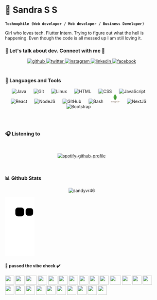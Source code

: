 # 👒 Sandra S S

**`Technophile (Web developer / Mob developer / Business Developer) `**
  
Girl who loves tech. Flutter Intern. Trying to figure out what the hell is happening. Even though the code is all messed up I am still loving it. 


<h3 align="left" > 🔌 Let's talk about dev. Connect with me 🤝</h3>
<div align="center">
<a href="https://github.com/SandyVR46" target="_blank">
<img src=https://img.shields.io/badge/github-%2324292e.svg?&style=for-the-badge&logo=github&logoColor=white alt=github style="margin-bottom: 5px;" />
</a>
<a href="https://twitter.com/MeSandy46" target="_blank">
<img src=https://img.shields.io/badge/twitter-%2300acee.svg?&style=for-the-badge&logo=twitter&logoColor=white alt=twitter style="margin-bottom: 5px;" />
</a>
<a href="https://instagram.com/farrenbrat/" target="_blank">
<img src=https://img.shields.io/badge/instagram-%23000000.svg?&style=for-the-badge&logo=instagram&logoColor=white alt=instagram style="margin-bottom: 5px;" />
</a>
<a href="https://linkedin.com/in/mesandra" target="_blank">
<img src=https://img.shields.io/badge/linkedin-%231E77B5.svg?&style=for-the-badge&logo=linkedin&logoColor=white alt=linkedin style="margin-bottom: 5px;" />
</a>
<a href="https://www.facebook.com/profile.php?id=100012656294690" target="_blank">
<img src=https://img.shields.io/badge/facebook-%232E87FB.svg?&style=for-the-badge&logo=facebook&logoColor=white alt=facebook style="margin-bottom: 5px;" />
</a>  
</div>  
<br/>
<h3 align="left">🧰 Languages and Tools</h3>
<div align="center">
  <img alt="Java" width="30px" style="padding-right:20px;" src="https://cdn.jsdelivr.net/gh/devicons/devicon/icons/java/java-original.svg"/>
  <img alt="Git" width="30px" style="padding-right:20px;" src="https://cdn.jsdelivr.net/gh/devicons/devicon/icons/git/git-original.svg" />
  <img alt="Linux" width="30px" style="padding-right:20px;" src="https://cdn.jsdelivr.net/gh/devicons/devicon/icons/linux/linux-original.svg" />
  <img alt="HTML" width="30px" style="padding-right:20px;" src="https://cdn.jsdelivr.net/gh/devicons/devicon/icons/html5/html5-plain.svg" />
  <img alt="CSS" width="30px" style="padding-right:20px;" src="https://cdn.jsdelivr.net/gh/devicons/devicon/icons/css3/css3-plain.svg" />
  <img alt="JavaScript" width="30px" style="padding-right:20px;" src="https://cdn.jsdelivr.net/gh/devicons/devicon/icons/javascript/javascript-plain.svg" />
  <img alt="React" width="30px" style="padding-right:20px;" src="https://cdn.jsdelivr.net/gh/devicons/devicon/icons/react/react-original.svg" />
  <img alt="NodeJS" width="30px" style="padding-right:20px;" src="https://cdn.jsdelivr.net/gh/devicons/devicon/icons/nodejs/nodejs-original.svg" />
  <img alt="GitHub" width="30px" style="padding-right:20px;" src="https://cdn.jsdelivr.net/gh/devicons/devicon/icons/github/github-original.svg" />
  <img alt="Bash" width="30px" style="padding-right:20px;" src="https://cdn.jsdelivr.net/gh/devicons/devicon/icons/bash/bash-original.svg" />
  <img alt="MongoDB" width="30px" style="padding-right:20px;" src="https://raw.githubusercontent.com/devicons/devicon/master/icons/mongodb/mongodb-original-wordmark.svg" />
  <img alt="NextJS" width="30px" style="padding-right:20px;" src="https://profilinator.rishav.dev/skills-assets/nextjs.png" />
  <img alt="Bootstrap" width="30px" style="padding-right:20px;" src="https://profilinator.rishav.dev/skills-assets/bootstrap-plain.svg" />
  <br />
</div>

<br/><br/>
<div align="center">
<h3 align="left">🎧 Listening to</h3>  
<br/>

[![spotify-github-profile](https://spotify-github-profile.vercel.app/api/view?uid=31k4pw7ktivyz2x4oxigxfyxqhua&cover_image=true&theme=default&show_offline=false&bar_color=53b14f&bar_color_cover=false)](https://spotify-github-profile.vercel.app/api/view?uid=31k4pw7ktivyz2x4oxigxfyxqhua&redirect=true)

   
<br/> 
</div>
<h3 align="left">📊 Github Stats</h3>
<p align="center"> <img src="https://komarev.com/ghpvc/?username=sandyvr46&label=Profile%20views&color=0e75b6&style=flat" alt="sandyvr46" /> </p>

![Snake animation](https://github.com/rafaballerini/rafaballerini/blob/output/github-contribution-grid-snake.svg)
 
<h4 align="left">🦜 passed the vibe check ✔️ </h3>


<div>
    <img src="https://cultofthepartyparrot.com/parrots/hd/githubparrot.gif" width="30" height="30"/>
    <img src="https://cultofthepartyparrot.com/flags/hd/indiaparrot.gif" width="30" height="30"/>
    <img src="https://cultofthepartyparrot.com/parrots/asyncparrot.gif" width="36" height="30"/>
    <img src="https://cultofthepartyparrot.com/parrots/hd/evilparrot.gif" width="30" height="30"/>
    <img src="https://cultofthepartyparrot.com/parrots/matrixparrot.gif" width="30" height="30"/>
    <img src="https://cultofthepartyparrot.com/parrots/hd/jumpingparrot.gif" width="30" height="30"/>
    <img src="https://cultofthepartyparrot.com/parrots/hd/opensourceparrot.gif" width="30" height="30"/>
    <img src="https://cultofthepartyparrot.com/parrots/hd/dealwithitnowparrot.gif" width="30" height="30"/>
    <img src="https://cultofthepartyparrot.com/parrots/hd/hypnoparrotlight.gif" width="30" height="30"/>
    <img src="https://cultofthepartyparrot.com/parrots/databaseparrot.gif" width="30" height="30"/>
    <img src="https://cultofthepartyparrot.com/parrots/fixparrot.gif" width="36" height="30"/>
    <img src="https://cultofthepartyparrot.com/parrots/hd/laptop_parrot.gif" width="30" height="30"/>
    <img src="https://cultofthepartyparrot.com/parrots/hd/spinningparrot.gif" width="30" height="30"/>
    <img src="https://cultofthepartyparrot.com/parrots/hd/levitationparrot.gif" width="30" height="30"/>
    <img src="https://cultofthepartyparrot.com/parrots/hd/meldparrot.gif" width="30" height="30"/>
    <img src="https://cultofthepartyparrot.com/parrots/slomoparrot.gif" width="30" height="30"/>
    <img src="https://cultofthepartyparrot.com/parrots/hd/moonwalkingparrot.gif" width="30" height="30"/>
    <img src="https://cultofthepartyparrot.com/parrots/hd/stableparrot.gif" width="30" height="30"/>
    <img src="https://cultofthepartyparrot.com/parrots/hd/scienceparrot.gif" width="30" height="30"/>
    <img src="https://cultofthepartyparrot.com/parrots/hd/pirateparrot.gif" width="30" height="30"/>
    <img src="https://cultofthepartyparrot.com/parrots/hd/footballparrot.gif" width="30" height="30"/>
    <img src="https://cultofthepartyparrot.com/parrots/hd/illuminatiparrot.gif" width="30" height="30"/>
    <img src="https://cultofthepartyparrot.com/parrots/hd/hypnoparrotdark.gif" width="30" height="30"/>
    <img src="https://cultofthepartyparrot.com/parrots/hd/mustacheparrot.gif" width="30" height="30"/>
</div>










